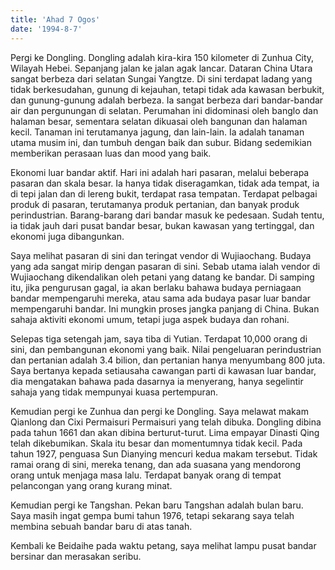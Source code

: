 ```yaml
---
title: 'Ahad 7 Ogos'
date: '1994-8-7'
---
```


Pergi ke Dongling. Dongling adalah kira-kira 150 kilometer di Zunhua City, Wilayah Hebei. Sepanjang jalan ke jalan agak lancar. Dataran China Utara sangat berbeza dari selatan Sungai Yangtze. Di sini terdapat ladang yang tidak berkesudahan, gunung di kejauhan, tetapi tidak ada kawasan berbukit, dan gunung-gunung adalah berbeza. Ia sangat berbeza dari bandar-bandar air dan pergunungan di selatan. Perumahan ini didominasi oleh banglo dan halaman besar, sementara selatan dikuasai oleh bangunan dan halaman kecil. Tanaman ini terutamanya jagung, dan lain-lain. Ia adalah tanaman utama musim ini, dan tumbuh dengan baik dan subur. Bidang sedemikian memberikan perasaan luas dan mood yang baik.

Ekonomi luar bandar aktif. Hari ini adalah hari pasaran, melalui beberapa pasaran dan skala besar. Ia hanya tidak diseragamkan, tidak ada tempat, ia di tepi jalan dan di lereng bukit, terdapat rasa tempatan. Terdapat pelbagai produk di pasaran, terutamanya produk pertanian, dan banyak produk perindustrian. Barang-barang dari bandar masuk ke pedesaan. Sudah tentu, ia tidak jauh dari pusat bandar besar, bukan kawasan yang tertinggal, dan ekonomi juga dibangunkan.

Saya melihat pasaran di sini dan teringat vendor di Wujiaochang. Budaya yang ada sangat mirip dengan pasaran di sini. Sebab utama ialah vendor di Wujiaochang dikendalikan oleh petani yang datang ke bandar. Di samping itu, jika pengurusan gagal, ia akan berlaku bahawa budaya perniagaan bandar mempengaruhi mereka, atau sama ada budaya pasar luar bandar mempengaruhi bandar. Ini mungkin proses jangka panjang di China. Bukan sahaja aktiviti ekonomi umum, tetapi juga aspek budaya dan rohani.

Selepas tiga setengah jam, saya tiba di Yutian. Terdapat 10,000 orang di sini, dan pembangunan ekonomi yang baik. Nilai pengeluaran perindustrian dan pertanian adalah 3.4 bilion, dan pertanian hanya menyumbang 800 juta. Saya bertanya kepada setiausaha cawangan parti di kawasan luar bandar, dia mengatakan bahawa pada dasarnya ia menyerang, hanya segelintir sahaja yang tidak mempunyai kuasa pertempuran.

Kemudian pergi ke Zunhua dan pergi ke Dongling. Saya melawat makam Qianlong dan Cixi Permaisuri Permaisuri yang telah dibuka. Dongling dibina pada tahun 1661 dan akan dibina berturut-turut. Lima empayar Dinasti Qing telah dikebumikan. Skala itu besar dan momentumnya tidak kecil. Pada tahun 1927, penguasa Sun Dianying mencuri kedua makam tersebut. Tidak ramai orang di sini, mereka tenang, dan ada suasana yang mendorong orang untuk menjaga masa lalu. Terdapat banyak orang di tempat pelancongan yang orang kurang minat.

Kemudian pergi ke Tangshan. Pekan baru Tangshan adalah bulan baru. Saya masih ingat gempa bumi tahun 1976, tetapi sekarang saya telah membina sebuah bandar baru di atas tanah.

Kembali ke Beidaihe pada waktu petang, saya melihat lampu pusat bandar bersinar dan merasakan seribu.

